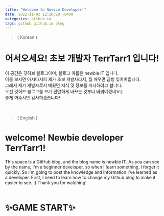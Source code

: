 ```yaml
---
title: "Welcome to Novice Developer!"
date: 2022-11-03 12:26:28 -0400
categories: github.io
tags: github github.io blog
---
```

>( Korean )
# 어서오세요! 초보 개발자 TerrTarr1 입니다!   
이 공간은 깃허브 블로그이며, 블로그 이름은 newbie IT 입니다.   
이름 보시면 아시다시피 제가 초보 개발자라서, 뭘 배우면 금방 잊어버립니다.   
그래서 제가 개발자로서 배웠던 지식 및 정보를 게시하려고 합니다.   
우선 깃허브 블로그를 보기 편안하게 바꾸는 것부터 배워야겠네요:)   
좋게 봐주시면 감사하겠습니다!
<br>
<br>
<br>

>( English )
# welcome! Newbie developer TerrTarr1!
This space is a GitHub blog, and the blog name is newbie IT.
As you can see by the name, I'm a beginner developer, so when I learn something, I forget it quickly.
So I'm going to post the knowledge and information I've learned as a developer.
First, I need to learn how to change my Github blog to make it easier to see. :)
Thank you for watching!
<br>
<br>


# ✨**GAME START**✨

